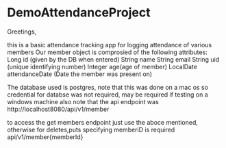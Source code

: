 # DemoAttendanceProject

Greetings,

this is a basic attendance tracking app for logging attendance of various members
Our member object is comprosied of the following attributes: 
  Long id (given by the DB when entered)
  String name
  String email
  String uid (unique identifying number)
  Integer age(age of member)
  LocalDate attendanceDate (Date the member was present on)
  
The database used is postgres, note that this was done on a mac os so credential for databse was not required, may be required if testing on a windows machine
also note that the api endpoint was http://localhost8080/api/v1/member

to access the get members endpoint just use the aboce mentioned, otherwise for deletes,puts specifying memberiD is required 
    api/v1/member{memberId}
